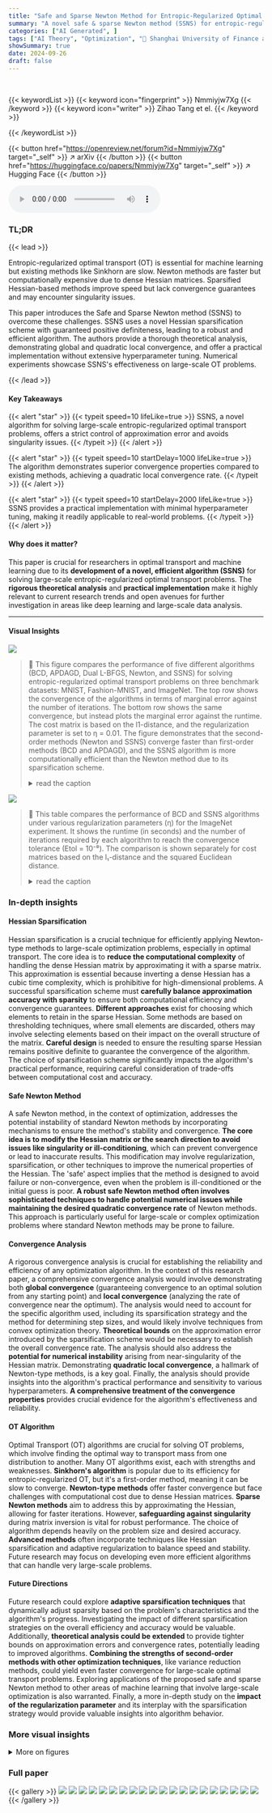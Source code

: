 ```yaml
---
title: "Safe and Sparse Newton Method for Entropic-Regularized Optimal Transport"
summary: "A novel safe & sparse Newton method (SSNS) for entropic-regularized optimal transport boasts strict error control, avoids singularity, needs no hyperparameter tuning, and offers rigorous convergence a..."
categories: ["AI Generated", ]
tags: ["AI Theory", "Optimization", "🏢 Shanghai University of Finance and Economics",]
showSummary: true
date: 2024-09-26
draft: false
---
```


<br>

{{< keywordList >}}
{{< keyword icon="fingerprint" >}} Nmmiyjw7Xg {{< /keyword >}}
{{< keyword icon="writer" >}} Zihao Tang et el. {{< /keyword >}}
 
{{< /keywordList >}}

{{< button href="https://openreview.net/forum?id=Nmmiyjw7Xg" target="_self" >}}
↗ arXiv
{{< /button >}}
{{< button href="https://huggingface.co/papers/Nmmiyjw7Xg" target="_self" >}}
↗ Hugging Face
{{< /button >}}



<audio controls>
    <source src="https://ai-paper-reviewer.com/Nmmiyjw7Xg/podcast.wav" type="audio/wav">
    Your browser does not support the audio element.
</audio>


### TL;DR


{{< lead >}}

Entropic-regularized optimal transport (OT) is essential for machine learning but existing methods like Sinkhorn are slow.  Newton methods are faster but computationally expensive due to dense Hessian matrices.  Sparsified Hessian-based methods improve speed but lack convergence guarantees and may encounter singularity issues.

This paper introduces the Safe and Sparse Newton method (SSNS) to overcome these challenges.  SSNS uses a novel Hessian sparsification scheme with guaranteed positive definiteness, leading to a robust and efficient algorithm.  The authors provide a thorough theoretical analysis, demonstrating global and quadratic local convergence, and offer a practical implementation without extensive hyperparameter tuning.  Numerical experiments showcase SSNS's effectiveness on large-scale OT problems.

{{< /lead >}}


#### Key Takeaways

{{< alert "star" >}}
{{< typeit speed=10 lifeLike=true >}} SSNS, a novel algorithm for solving large-scale entropic-regularized optimal transport problems, offers a strict control of approximation error and avoids singularity issues. {{< /typeit >}}
{{< /alert >}}

{{< alert "star" >}}
{{< typeit speed=10 startDelay=1000 lifeLike=true >}} The algorithm demonstrates superior convergence properties compared to existing methods, achieving a quadratic local convergence rate. {{< /typeit >}}
{{< /alert >}}

{{< alert "star" >}}
{{< typeit speed=10 startDelay=2000 lifeLike=true >}} SSNS provides a practical implementation with minimal hyperparameter tuning, making it readily applicable to real-world problems. {{< /typeit >}}
{{< /alert >}}

#### Why does it matter?
This paper is crucial for researchers in optimal transport and machine learning due to its **development of a novel, efficient algorithm (SSNS)** for solving large-scale entropic-regularized optimal transport problems.  The **rigorous theoretical analysis** and **practical implementation** make it highly relevant to current research trends and open avenues for further investigation in areas like deep learning and large-scale data analysis.

------
#### Visual Insights



![](https://ai-paper-reviewer.com/Nmmiyjw7Xg/figures_7_1.jpg)

> 🔼 This figure compares the performance of five different algorithms (BCD, APDAGD, Dual L-BFGS, Newton, and SSNS) for solving entropic-regularized optimal transport problems on three benchmark datasets: MNIST, Fashion-MNIST, and ImageNet.  The top row shows the convergence of the algorithms in terms of marginal error against the number of iterations. The bottom row shows the same convergence, but instead plots the marginal error against the runtime. The cost matrix is based on the l1-distance, and the regularization parameter is set to η = 0.01. The figure demonstrates that the second-order methods (Newton and SSNS) converge faster than first-order methods (BCD and APDAGD), and the SSNS algorithm is more computationally efficient than the Newton method due to its sparsification scheme.
> <details>
> <summary>read the caption</summary>
> Figure 1: Top: Marginal error vs. iteration number for different algorithms on three datasets. Bottom: Marginal error vs. run time. The cost matrix is based on the l₁-distance, and η = 0.01.
> </details>





![](https://ai-paper-reviewer.com/Nmmiyjw7Xg/tables_5_1.jpg)

> 🔼 This table compares the performance of BCD and SSNS algorithms under various regularization parameters (η) for the ImageNet experiment.  It shows the runtime (in seconds) and the number of iterations required by each algorithm to reach the convergence tolerance (Etol = 10⁻⁸). The comparison is shown separately for cost matrices based on the l₁-distance and the squared Euclidean distance.
> <details>
> <summary>read the caption</summary>
> Table 1: Performance comparison between BCD and SSNS under different regularization parameters for the ImageNet experiment in Section 5. The convergence tolerance is set to Etol = 10−8. Left: cost matrix based on the l₁-distance. Right: cost matrix based on the squared Euclidean distance.
> </details>





### In-depth insights


#### Hessian Sparsification
Hessian sparsification is a crucial technique for efficiently applying Newton-type methods to large-scale optimization problems, especially in optimal transport.  The core idea is to **reduce the computational complexity** of handling the dense Hessian matrix by approximating it with a sparse matrix.  This approximation is essential because inverting a dense Hessian has a cubic time complexity, which is prohibitive for high-dimensional problems.  A successful sparsification scheme must **carefully balance approximation accuracy with sparsity** to ensure both computational efficiency and convergence guarantees.  **Different approaches** exist for choosing which elements to retain in the sparse Hessian.  Some methods are based on thresholding techniques, where small elements are discarded, others may involve selecting elements based on their impact on the overall structure of the matrix. **Careful design** is needed to ensure the resulting sparse Hessian remains positive definite to guarantee the convergence of the algorithm.  The choice of sparsification scheme significantly impacts the algorithm's practical performance, requiring careful consideration of trade-offs between computational cost and accuracy.

#### Safe Newton Method
A safe Newton method, in the context of optimization, addresses the potential instability of standard Newton methods by incorporating mechanisms to ensure the method's stability and convergence.  **The core idea is to modify the Hessian matrix or the search direction to avoid issues like singularity or ill-conditioning**, which can prevent convergence or lead to inaccurate results. This modification may involve regularization, sparsification, or other techniques to improve the numerical properties of the Hessian.  The 'safe' aspect implies that the method is designed to avoid failure or non-convergence, even when the problem is ill-conditioned or the initial guess is poor.  **A robust safe Newton method often involves sophisticated techniques to handle potential numerical issues while maintaining the desired quadratic convergence rate** of Newton methods.  This approach is particularly useful for large-scale or complex optimization problems where standard Newton methods may be prone to failure.

#### Convergence Analysis
A rigorous convergence analysis is crucial for establishing the reliability and efficiency of any optimization algorithm.  In the context of this research paper, a comprehensive convergence analysis would involve demonstrating both **global convergence** (guaranteeing convergence to an optimal solution from any starting point) and **local convergence** (analyzing the rate of convergence near the optimum). The analysis would need to account for the specific algorithm used, including its sparsification strategy and the method for determining step sizes, and would likely involve techniques from convex optimization theory.  **Theoretical bounds** on the approximation error introduced by the sparsification scheme would be necessary to establish the overall convergence rate.  The analysis should also address the **potential for numerical instability** arising from near-singularity of the Hessian matrix. Demonstrating **quadratic local convergence**, a hallmark of Newton-type methods, is a key goal.  Finally, the analysis should provide insights into the algorithm's practical performance and sensitivity to various hyperparameters.  **A comprehensive treatment of the convergence properties** provides crucial evidence for the algorithm's effectiveness and reliability.

#### OT Algorithm
Optimal Transport (OT) algorithms are crucial for solving OT problems, which involve finding the optimal way to transport mass from one distribution to another.  Many OT algorithms exist, each with strengths and weaknesses. **Sinkhorn's algorithm** is popular due to its efficiency for entropic-regularized OT, but it's a first-order method, meaning it can be slow to converge.  **Newton-type methods** offer faster convergence but face challenges with computational cost due to dense Hessian matrices.  **Sparse Newton methods** aim to address this by approximating the Hessian, allowing for faster iterations. However, **safeguarding against singularity** during matrix inversion is vital for robust performance.  The choice of algorithm depends heavily on the problem size and desired accuracy.  **Advanced methods** often incorporate techniques like Hessian sparsification and adaptive regularization to balance speed and stability.  Future research may focus on developing even more efficient algorithms that can handle very large-scale problems.

#### Future Directions
Future research could explore **adaptive sparsification techniques** that dynamically adjust sparsity based on the problem's characteristics and the algorithm's progress.  Investigating the impact of different sparsification strategies on the overall efficiency and accuracy would be valuable.  Additionally, **theoretical analysis could be extended** to provide tighter bounds on approximation errors and convergence rates, potentially leading to improved algorithms.  **Combining the strengths of second-order methods with other optimization techniques**, like variance reduction methods, could yield even faster convergence for large-scale optimal transport problems.  Exploring applications of the proposed safe and sparse Newton method to other areas of machine learning that involve large-scale optimization is also warranted.  Finally, a more in-depth study on the **impact of the regularization parameter** and its interplay with the sparsification strategy would provide valuable insights into algorithm behavior.


### More visual insights

<details>
<summary>More on figures
</summary>


![](https://ai-paper-reviewer.com/Nmmiyjw7Xg/figures_8_1.jpg)

> 🔼 This figure compares the performance of several optimization algorithms (BCD, APDAGD, Dual L-BFGS, Newton, and SSNS) on three benchmark datasets (MNIST, FashionMNIST, and ImageNet).  The top row shows the marginal error over the number of iterations, while the bottom row presents the marginal error against run time. The cost matrix is calculated using the l₁-distance, and the regularization parameter η is set to 0.01. The results demonstrate that second-order methods (Newton and SSNS) achieve faster convergence than first-order and quasi-Newton methods.
> <details>
> <summary>read the caption</summary>
> Figure 1: Top: Marginal error vs. iteration number for different algorithms on three datasets. Bottom: Marginal error vs. run time. The cost matrix is based on the l₁-distance, and η = 0.01.
> </details>



![](https://ai-paper-reviewer.com/Nmmiyjw7Xg/figures_9_1.jpg)

> 🔼 This figure compares the performance of several optimal transport (OT) algorithms across three datasets: MNIST, FashionMNIST, and ImageNet.  The top row shows the log10 of the marginal error plotted against the number of iterations for each algorithm. The bottom row shows the same log10 marginal error plotted against the runtime in seconds.  The cost matrix used is based on the l1-distance, and the regularization parameter (η) is set to 0.01.  Algorithms compared include BCD (Sinkhorn), APDAGD, Dual L-BFGS, Newton, and the proposed SSNS method. The results demonstrate that the second-order methods (Newton and SSNS) converge significantly faster in terms of iterations, but that SSNS has a runtime advantage over the standard Newton method due to its use of sparse matrices.
> <details>
> <summary>read the caption</summary>
> Figure 1: Top: Marginal error vs. iteration number for different algorithms on three datasets. Bottom: Marginal error vs. run time. The cost matrix is based on the l₁-distance, and η = 0.01.
> </details>



![](https://ai-paper-reviewer.com/Nmmiyjw7Xg/figures_9_2.jpg)

> 🔼 This figure compares the performance of five different algorithms for solving entropic-regularized optimal transport (OT) problems on three benchmark datasets: MNIST, Fashion-MNIST, and ImageNet.  The top row shows the log10 of the marginal error plotted against the number of iterations for each algorithm.  The bottom row shows the same log10 marginal error, but plotted against the run time in seconds. The cost matrix used is based on the l₁-distance, and the regularization parameter η is set to 0.01.  The algorithms compared are BCD (Sinkhorn), APDAGD, dual L-BFGS, Newton, and the authors' proposed SSNS algorithm. The figure demonstrates that SSNS converges significantly faster than first-order methods while offering competitive run time compared to the vanilla Newton method. 
> <details>
> <summary>read the caption</summary>
> Figure 1: Top: Marginal error vs. iteration number for different algorithms on three datasets. Bottom: Marginal error vs. run time. The cost matrix is based on the l₁-distance, and η = 0.01.
> </details>



![](https://ai-paper-reviewer.com/Nmmiyjw7Xg/figures_13_1.jpg)

> 🔼 This figure compares the performance of five different algorithms (BCD, APDAGD, Dual L-BFGS, Newton, and SSNS) for solving entropic-regularized optimal transport problems on three datasets (MNIST, Fashion-MNIST, and ImageNet).  The top row shows the logarithmic marginal error against the iteration number, while the bottom row displays the logarithmic marginal error against the runtime in seconds.  The cost matrix is computed using the l₁-distance, and the regularization parameter η is set to 0.01.  The results demonstrate that second-order methods (Newton and SSNS) converge much faster than first-order methods but that the SSNS method is superior in runtime performance due to its efficient sparsification techniques.
> <details>
> <summary>read the caption</summary>
> Figure 1: Top: Marginal error vs. iteration number for different algorithms on three datasets. Bottom: Marginal error vs. run time. The cost matrix is based on the l₁-distance, and η = 0.01.
> </details>



![](https://ai-paper-reviewer.com/Nmmiyjw7Xg/figures_14_1.jpg)

> 🔼 This figure compares the performance of several optimization algorithms (BCD, APDAGD, Dual L-BFGS, Newton, and SSNS) for solving entropic-regularized optimal transport problems. The top row shows the convergence behavior in terms of marginal error against the number of iterations, while the bottom row shows the run time performance. The cost matrix is based on the l1-distance, and the regularization parameter is set to η = 0.01. The datasets used are MNIST, FashionMNIST, and ImageNet.
> <details>
> <summary>read the caption</summary>
> Figure 1: Top: Marginal error vs. iteration number for different algorithms on three datasets. Bottom: Marginal error vs. run time. The cost matrix is based on the l₁-distance, and η = 0.01.
> </details>



![](https://ai-paper-reviewer.com/Nmmiyjw7Xg/figures_14_2.jpg)

> 🔼 This figure compares the performance of five different algorithms (BCD, APDAGD, Dual L-BFGS, Newton, and SSNS) for solving entropic-regularized optimal transport problems on three datasets (MNIST, FashionMNIST, and ImageNet).  The top row shows the marginal error plotted against the iteration number, while the bottom row shows the marginal error against the run time. The cost matrix is based on the l₁-distance, and the regularization parameter η is set to 0.001.  The results demonstrate the superior performance of SSNS, especially in terms of run time.
> <details>
> <summary>read the caption</summary>
> Figure 2: Top: Marginal error vs. iteration number for different algorithms on three datasets. Bottom: Marginal error vs. run time. The cost matrix is based on the l₁-distance, and η = 0.001.
> </details>



</details>






### Full paper

{{< gallery >}}
<img src="https://ai-paper-reviewer.com/Nmmiyjw7Xg/1.png" class="grid-w50 md:grid-w33 xl:grid-w25" />
<img src="https://ai-paper-reviewer.com/Nmmiyjw7Xg/2.png" class="grid-w50 md:grid-w33 xl:grid-w25" />
<img src="https://ai-paper-reviewer.com/Nmmiyjw7Xg/3.png" class="grid-w50 md:grid-w33 xl:grid-w25" />
<img src="https://ai-paper-reviewer.com/Nmmiyjw7Xg/4.png" class="grid-w50 md:grid-w33 xl:grid-w25" />
<img src="https://ai-paper-reviewer.com/Nmmiyjw7Xg/5.png" class="grid-w50 md:grid-w33 xl:grid-w25" />
<img src="https://ai-paper-reviewer.com/Nmmiyjw7Xg/6.png" class="grid-w50 md:grid-w33 xl:grid-w25" />
<img src="https://ai-paper-reviewer.com/Nmmiyjw7Xg/7.png" class="grid-w50 md:grid-w33 xl:grid-w25" />
<img src="https://ai-paper-reviewer.com/Nmmiyjw7Xg/8.png" class="grid-w50 md:grid-w33 xl:grid-w25" />
<img src="https://ai-paper-reviewer.com/Nmmiyjw7Xg/9.png" class="grid-w50 md:grid-w33 xl:grid-w25" />
<img src="https://ai-paper-reviewer.com/Nmmiyjw7Xg/10.png" class="grid-w50 md:grid-w33 xl:grid-w25" />
<img src="https://ai-paper-reviewer.com/Nmmiyjw7Xg/11.png" class="grid-w50 md:grid-w33 xl:grid-w25" />
<img src="https://ai-paper-reviewer.com/Nmmiyjw7Xg/12.png" class="grid-w50 md:grid-w33 xl:grid-w25" />
<img src="https://ai-paper-reviewer.com/Nmmiyjw7Xg/13.png" class="grid-w50 md:grid-w33 xl:grid-w25" />
<img src="https://ai-paper-reviewer.com/Nmmiyjw7Xg/14.png" class="grid-w50 md:grid-w33 xl:grid-w25" />
<img src="https://ai-paper-reviewer.com/Nmmiyjw7Xg/15.png" class="grid-w50 md:grid-w33 xl:grid-w25" />
<img src="https://ai-paper-reviewer.com/Nmmiyjw7Xg/16.png" class="grid-w50 md:grid-w33 xl:grid-w25" />
<img src="https://ai-paper-reviewer.com/Nmmiyjw7Xg/17.png" class="grid-w50 md:grid-w33 xl:grid-w25" />
<img src="https://ai-paper-reviewer.com/Nmmiyjw7Xg/18.png" class="grid-w50 md:grid-w33 xl:grid-w25" />
<img src="https://ai-paper-reviewer.com/Nmmiyjw7Xg/19.png" class="grid-w50 md:grid-w33 xl:grid-w25" />
<img src="https://ai-paper-reviewer.com/Nmmiyjw7Xg/20.png" class="grid-w50 md:grid-w33 xl:grid-w25" />
{{< /gallery >}}
